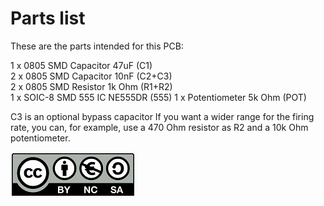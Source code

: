 # Parts list
These are the parts intended for this PCB: 

1 x 0805 SMD Capacitor 47uF    (C1)  
2 x 0805 SMD Capacitor 10nF    (C2+C3)  
2 x 0805 SMD Resistor  1k Ohm  (R1+R2)  
1 x SOIC-8 SMD 555 IC  NE555DR (555)
1 x Potentiometer      5k Ohm  (POT)

C3 is an optional bypass capacitor
If you want a wider range for the firing rate, you can, for example, use a 470 Ohm resistor as R2 and a 10k Ohm potentiometer.


![CC BY NC SA 4.0](../../Images/cc-by-nc-sa-icon-border-200x72.png "CC BY NC SA 4.0")